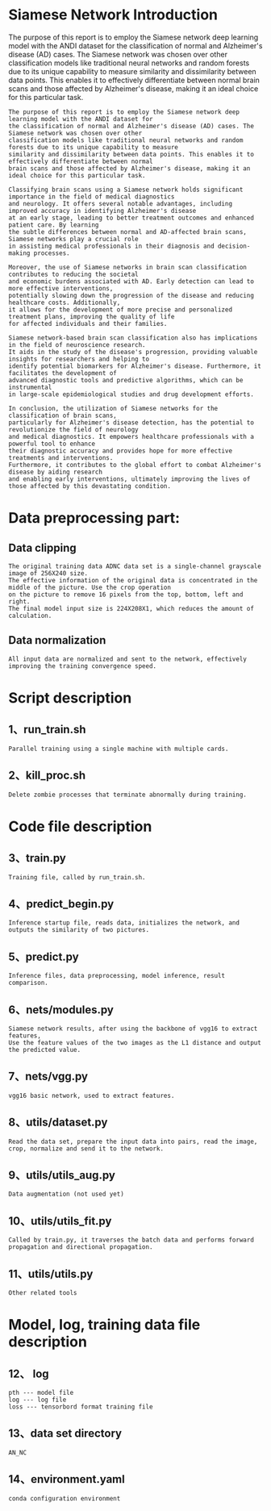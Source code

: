 # Siamese Network Introduction

The purpose of this report is to employ the Siamese network deep learning model with the ANDI dataset for the classification of normal and Alzheimer's disease (AD) cases. The Siamese network was chosen over other classification models like traditional neural networks and random forests due to its unique capability to measure similarity and dissimilarity between data points. This enables it to effectively differentiate between normal brain scans and those affected by Alzheimer's disease, making it an ideal choice for this particular task.

    The purpose of this report is to employ the Siamese network deep learning model with the ANDI dataset for 
    the classification of normal and Alzheimer's disease (AD) cases. The Siamese network was chosen over other 
    classification models like traditional neural networks and random forests due to its unique capability to measure 
    similarity and dissimilarity between data points. This enables it to effectively differentiate between normal 
    brain scans and those affected by Alzheimer's disease, making it an ideal choice for this particular task.
    
    Classifying brain scans using a Siamese network holds significant importance in the field of medical diagnostics 
    and neurology. It offers several notable advantages, including improved accuracy in identifying Alzheimer's disease 
    at an early stage, leading to better treatment outcomes and enhanced patient care. By learning 
    the subtle differences between normal and AD-affected brain scans, Siamese networks play a crucial role 
    in assisting medical professionals in their diagnosis and decision-making processes.
    
    Moreover, the use of Siamese networks in brain scan classification contributes to reducing the societal 
    and economic burdens associated with AD. Early detection can lead to more effective interventions, 
    potentially slowing down the progression of the disease and reducing healthcare costs. Additionally, 
    it allows for the development of more precise and personalized treatment plans, improving the quality of life 
    for affected individuals and their families.
    
    Siamese network-based brain scan classification also has implications in the field of neuroscience research. 
    It aids in the study of the disease's progression, providing valuable insights for researchers and helping to 
    identify potential biomarkers for Alzheimer's disease. Furthermore, it facilitates the development of 
    advanced diagnostic tools and predictive algorithms, which can be instrumental 
    in large-scale epidemiological studies and drug development efforts.
    
    In conclusion, the utilization of Siamese networks for the classification of brain scans, 
    particularly for Alzheimer's disease detection, has the potential to revolutionize the field of neurology 
    and medical diagnostics. It empowers healthcare professionals with a powerful tool to enhance 
    their diagnostic accuracy and provides hope for more effective treatments and interventions. 
    Furthermore, it contributes to the global effort to combat Alzheimer's disease by aiding research 
    and enabling early interventions, ultimately improving the lives of those affected by this devastating condition.

# Data preprocessing part:
## Data clipping
    The original training data ADNC data set is a single-channel grayscale image of 256X240 size.
    The effective information of the original data is concentrated in the middle of the picture. Use the crop operation 
    on the picture to remove 16 pixels from the top, bottom, left and right.
    The final model input size is 224X208X1, which reduces the amount of calculation.
## Data normalization   
    All input data are normalized and sent to the network, effectively improving the training convergence speed.

# Script description
## 1、run_train.sh
    Parallel training using a single machine with multiple cards.
## 2、kill_proc.sh
    Delete zombie processes that terminate abnormally during training.

# Code file description
## 3、train.py
    Training file, called by run_train.sh.
## 4、predict_begin.py
    Inference startup file, reads data, initializes the network, and outputs the similarity of two pictures.
## 5、predict.py
    Inference files, data preprocessing, model inference, result comparison.

## 6、nets/modules.py
    Siamese network results, after using the backbone of vgg16 to extract features,
    Use the feature values of the two images as the L1 distance and output the predicted value.
## 7、nets/vgg.py
    vgg16 basic network, used to extract features.

## 8、utils/dataset.py
    Read the data set, prepare the input data into pairs, read the image, crop, normalize and send it to the network.
## 9、utils/utils_aug.py
    Data augmentation (not used yet)
## 10、utils/utils_fit.py
    Called by train.py, it traverses the batch data and performs forward propagation and directional propagation.
## 11、utils/utils.py
    Other related tools

# Model, log, training data file description
## 12、 log
    pth --- model file
    log --- log file
    loss --- tensorbord format training file

## 13、data set directory
    AN_NC
## 14、environment.yaml
    conda configuration environment
